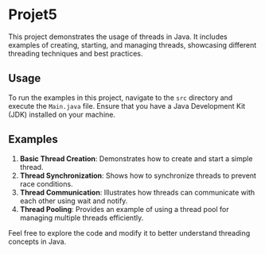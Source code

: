 # Projet5

This project demonstrates the usage of threads in Java. It includes examples of creating, starting, and managing threads, showcasing different threading techniques and best practices.

## Usage

To run the examples in this project, navigate to the `src` directory and execute the `Main.java` file. Ensure that you have a Java Development Kit (JDK) installed on your machine.

## Examples

1. **Basic Thread Creation**: Demonstrates how to create and start a simple thread.
2. **Thread Synchronization**: Shows how to synchronize threads to prevent race conditions.
3. **Thread Communication**: Illustrates how threads can communicate with each other using wait and notify.
4. **Thread Pooling**: Provides an example of using a thread pool for managing multiple threads efficiently.

Feel free to explore the code and modify it to better understand threading concepts in Java.